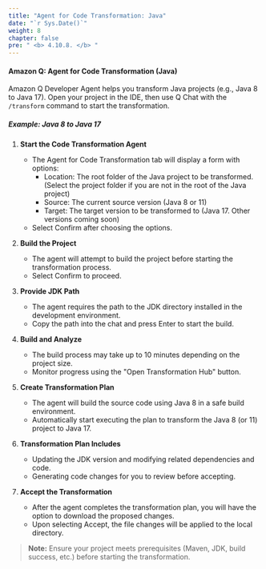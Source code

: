 ```yaml
---
title: "Agent for Code Transformation: Java"
date: "`r Sys.Date()`"
weight: 8
chapter: false
pre: " <b> 4.10.8. </b> "
---
```


#### Amazon Q: Agent for Code Transformation (Java)

Amazon Q Developer Agent helps you transform Java projects (e.g., Java 8 to Java 17). Open your project in the IDE, then use Q Chat with the `/transform` command to start the transformation.

##### Example: Java 8 to Java 17

1. **Start the Code Transformation Agent**
   - The Agent for Code Transformation tab will display a form with options:
     - Location: The root folder of the Java project to be transformed. (Select the project folder if you are not in the root of the Java project)
     - Source: The current source version (Java 8 or 11)
     - Target: The target version to be transformed to (Java 17. Other versions coming soon)
   - Select Confirm after choosing the options.

2. **Build the Project**
   - The agent will attempt to build the project before starting the transformation process.
   - Select Confirm to proceed.

3. **Provide JDK Path**
   - The agent requires the path to the JDK directory installed in the development environment.
   - Copy the path into the chat and press Enter to start the build.

4. **Build and Analyze**
   - The build process may take up to 10 minutes depending on the project size.
   - Monitor progress using the "Open Transformation Hub" button.

5. **Create Transformation Plan**
   - The agent will build the source code using Java 8 in a safe build environment.
   - Automatically start executing the plan to transform the Java 8 (or 11) project to Java 17.

6. **Transformation Plan Includes**
   - Updating the JDK version and modifying related dependencies and code.
   - Generating code changes for you to review before accepting.

7. **Accept the Transformation**
   - After the agent completes the transformation plan, you will have the option to download the proposed changes.
   - Upon selecting Accept, the file changes will be applied to the local directory.

> **Note:** Ensure your project meets prerequisites (Maven, JDK, build success, etc.) before starting the transformation.